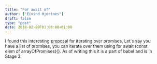 ```yaml
---
title: "For await of"
author: ["Eivind Hjertnes"]
draft: false
type: "post"
date: 2018-02-09T01:00:00+01:00
---
```


I found this interesting
[proposal](https://github.com/tc39/proposal-async-iteration) for
iterating over promises. Let's say you have a list of promises, you can
iterate over them using for await (const elem of arrayOfPromises){}. As
of writing this it is a part of babel and is in Stage 3.
